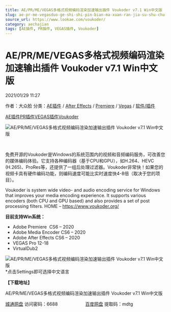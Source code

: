 ```yaml
---
title: AE/PR/ME/VEGAS多格式视频编码渲染加速输出插件 Voukoder v7.1 Win中文版
slug: ae-pr-me-vegasduo-ge-shi-shi-pin-bian-ma-xuan-ran-jia-su-shu-chu-cha-jian-voukoder-v7-1-winzhong-wen-ban
source_url: https://www.lookae.com/voukoder/
category: aechajian
tags: [AE插件, PR插件, VEGAS插件, Voukoder]
---
```

# AE/PR/ME/VEGAS多格式视频编码渲染加速输出插件 Voukoder v7.1 Win中文版

2021/01/29 11:27

作者：大众脸
分类：[AE插件](https://www.lookae.com/after-effects/aechajian/) / [After Effects](https://www.lookae.com/after-effects/) / [Premiere](https://www.lookae.com/qitarjcj/premierezy/) / [Vegas](https://www.lookae.com/qitarjcj/vegaszy/) / [软件/插件](https://www.lookae.com/qitarjcj/)

[AE插件](https://www.lookae.com/tag/ae%e6%8f%92%e4%bb%b6/)[PR插件](https://www.lookae.com/tag/pr%e6%8f%92%e4%bb%b6/)[VEGAS插件](https://www.lookae.com/tag/vegas%e6%8f%92%e4%bb%b6/)[Voukoder](https://www.lookae.com/tag/voukoder/)

![AE/PR/ME/VEGAS多格式视频编码渲染加速输出插件 Voukoder v7.1 Win中文版](https://www.lookae.com/wp-content/uploads/2021/01/Voukoder-.jpg "AE/PR/ME/VEGAS多格式视频编码渲染加速输出插件 Voukoder v7.1 Win中文版-LookAE.com")

[﻿﻿﻿](https://cloud.video.taobao.com//play/u/705956171/p/1/e/6/t/1/297172470493.mp4)

免费开源的Voukoder是Windows的系统范围内的视频和音频编码服务，可改善您的媒体编码体验。它支持各种编码器（基于CPU和GPU），如H.264、HEVC (H.265)、ProRes等，还提供了一组后处理过滤器。Voukoder非常快！如果您的视频卡具有硬件编码功能，则编码速度可能比实时速度快4-8倍（取决于您的项目）。

Voukoder is system wide video- and audio encoding service for Windows that improves your media encoding experience. It supports various encoders (both CPU and GPU based) and also provides a set of post processing filters. HOME – https://www.voukoder.org/

**目前支持Win系统：**

* Adobe Premiere  CS6 – 2020
* Adobe Media Encoder CS6 – 2020
* Adobe After Effects CS6 – 2020
* VEGAS Pro 12-18
* VirtualDub2

![AE/PR/ME/VEGAS多格式视频编码渲染加速输出插件 Voukoder v7.1 Win中文版](https://img.alicdn.com/imgextra/i3/705956171/O1CN01rMqTBm1vSMmOVwY7c_!!705956171.png "AE/PR/ME/VEGAS多格式视频编码渲染加速输出插件 Voukoder v7.1 Win中文版-LookAE.com")  
\*点击Settings即可选择中文语言

**【下载地址】**

AE/PR/ME/VEGAS多格式视频编码渲染加速输出插件 Voukoder v7.1 Win中文版

[城通网盘](https://089u.com/f/680462-480590351-b20910) 访问密码：6688                      [百度网盘](https://pan.baidu.com/s/1XgB3qle2FgbjdyNYJssrcw) 提取码：mdtg
